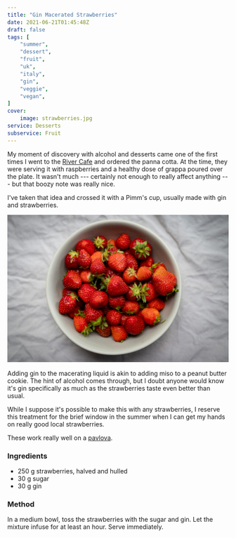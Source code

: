```yaml
---
title: "Gin Macerated Strawberries"
date: 2021-06-21T01:45:48Z
draft: false
tags: [
    "summer",
    "dessert",
    "fruit",
    "uk",
    "italy",
    "gin",
    "veggie",
    "vegan",
]
cover:
    image: strawberries.jpg
service: Desserts
subservice: Fruit
---
```


My moment of discovery with alcohol and desserts came one of the first times I went to the [River Cafe](https://rivercafe.co.uk) and ordered the panna cotta. At the time, they were serving it with raspberries and a healthy dose of grappa poured over the plate. It wasn't much --- certainly not enough to really affect anything --- but that boozy note was really nice.

I've taken that idea and crossed it with a Pimm's cup, usually made with gin and strawberries.

![Raw strawberries](raw.jpg)

Adding gin to the macerating liquid is akin to adding miso to a peanut butter cookie. The hint of alcohol comes through, but I doubt anyone would know it's gin specifically as much as the strawberries taste even better than usual.

While I suppose it's possible to make this with any strawberries, I reserve this treatment for the brief window in the summer when I can get my hands on really good local strawberries.

These work really well on a [pavlova](/recipes/pavlova/).

### Ingredients

* 250 g strawberries, halved and hulled
* 30 g sugar
* 30 g gin

### Method

In a medium bowl, toss the strawberries with the sugar and gin. Let the mixture infuse for at least an hour. Serve immediately.

